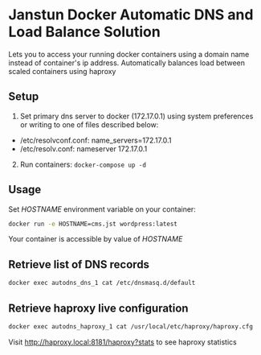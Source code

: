 # Janstun Docker Automatic DNS and Load Balance Solution
Lets you to access your running docker containers using a domain name instead of container's ip address. Automatically balances load between scaled containers using haproxy

## Setup
1. Set primary dns server to docker (172.17.0.1) using system preferences or writing to one of files described below:
  * /etc/resolvconf.conf: name_servers=172.17.0.1
  * /etc/resolv.conf: nameserver 172.17.0.1
2. Run containers: ```docker-compose up -d```

## Usage
Set *HOSTNAME* environment variable on your container:
```bash
docker run -e HOSTNAME=cms.jst wordpress:latest
```
Your container is accessible by value of *HOSTNAME*

## Retrieve list of DNS records
```bash
docker exec autodns_dns_1 cat /etc/dnsmasq.d/default
```

## Retrieve haproxy live configuration
```bash
docker exec autodns_haproxy_1 cat /usr/local/etc/haproxy/haproxy.cfg
```

Visit http://haproxy.local:8181/haproxy?stats to see haproxy statistics
